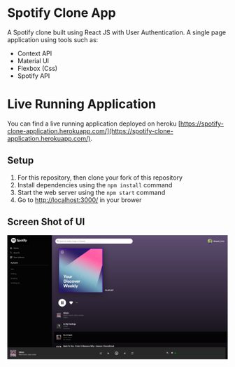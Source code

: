 # Spotify Clone App

A Spotify clone built using React JS with User Authentication. A single page application using tools such as:

<ul>
  <li>Context API</li>
  <li>Material UI</li>
  <li>Flexbox (Css)</li>
  <li>Spotify API</li>
</ul>

# Live Running Application

You can find a live running application deployed on heroku [https://spotify-clone-application.herokuapp.com/](https://spotify-clone-application.herokuapp.com/).

## Setup

<ol>
<li>For this repository, then clone your fork of this repository</li>
<li>Install dependencies using the <code>npm install</code> command</li>
<li>Start the web server using the <code>npm start</code> command</li>
<li>Go to <a href="http://localhost:3000/" rel="nofollow">http://localhost:3000/</a> in your brower</li>
</ol>

## Screen Shot of UI

!["Main Screen"](https://github.com/DespoTron/spotify-clone/blob/master/docs/demo.png?raw=true)
